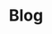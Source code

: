 ---
title: Blog
description: Blog posts from our community members.
layout: page.njk
eleventyNavigation:
  key: Blog
  order: 600
---